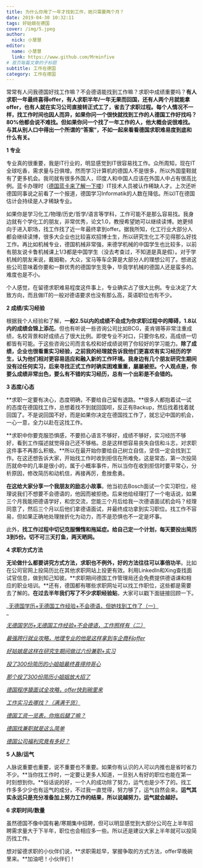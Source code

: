 ```yaml
---
title: 为什么你用了一年才找到工作，她只需要两个月？
date: 2019-04-30 10:32:11
tags: 好姑娘在德国
cover: /img/5.jpeg
author: 
  nick: 小慧慧
editor:
  name: 小慧慧
  link: https://www.github.com/Mrminfive
# 首页每篇文章的子标题
subtitle: 工作在德国
category: 工作在德国
---
```


常常有人问我德国好找工作嘛？不会德语能找到工作嘛？求职中成绩重要吗？**有人求职一年最终喜得offer，有人求职半年/一年无果而回国，还有人两个月就能拿offer，也有人就在实习公司直接转正式工了，省去了求职过程。**每个人情况不一样，找工作时间也因人而异，如果你问一个很快就找到工作的人德国工作好找吗？80%他都会说不难找。但如果你问一个找了一年工作的人，他大概会说很难找。**与其从别人口中得出一个所谓的“答案”，不如一起来看看德国求职难易度到底和什么有关****。**



**1 专业**

专业真的很重要，我是IT行业的，明显感觉到IT很容易找工作。众所周知，现在IT全球吃香，需求量与日俱增。然而学习计算机的德国人不是很多，所以外国童鞋就有了更多机会。我司就有很多外国人，印度人和中国人应该在外国人中占有很高比例。蓝卡办理时（[德国蓝卡来了解一下喽](http://mp.weixin.qq.com/s?__biz=MzI0OTE4MTY1Ng==&mid=2649563444&idx=1&sn=c7c7d815c2bebfb549e399e5defc39ff&chksm=f18ce583c6fb6c950b0851b0ed07b2b56902cf57a0d9425d532b905154f4157bf247aa1f6dcb&scene=21#wechat_redirect)）IT技术人员被认作稀缺人才。上次还听德国同事说之前看了一个报道，德国学习Informatik的人数在降低。所以IT在德国估计会持续是人才稀缺专业。


如果你是学习化工/物理/历史/哲学/语言等学科，工作可能不是那么容易找。我身边就有个学化工的朋友，非常优秀，论文1.0，教授希望她可以继续读博。她更倾向于进入职场，找工作找了近一年最终拿到offer。据我所知，化工行业大部分人都会继续读博，很多大企业也比较喜欢招博士生，所以研究生化工不见得那么好找工作。再比如机械专业，德国机械非常强，来德学机械的中国学生也比较多，以前有朋友说卡鲁机械课上1/3都是中国学生（没去考查过，不知道是真是假）。对于学机械的朋友来说，戴姆勒，大众，宝马等车企算是大部分人的理想公司了。想进这些公司意味着你要和一群优秀的德国学生竞争，毕竟学机械的德国人还是蛮多的。难度也是不小。

个人感觉，在留德求职难易程度这件事上，专业确实占了很大比例。专业决定了大致方向，而且做IT的一般对德语要求也没有那么高，英语职位也有不少。




**2 成绩/实习经验**

根据我个人经验和了解，**一般2.5以内的成绩不会成为你求职过程中的障碍，1.8以内的成绩会锦上添花**。但也有听说一些咨询公司比如BCG，麦肯锡等非常注重成绩，名校背景和好成绩占了很大比例。即使专业不对口，只要你名校，高成绩一切都皆有可能。于这些咨询公司而言名校和好成绩说明了你较好的学习能力。**除了成绩，企业也很看重实习经验，**之前我的经理就告诉我他们更喜欢有实习经历的学生，认为他们相对更容易适应和融入新的工作环境。我身边有几个朋友研究生期间没有过任何实习，后来寻找正式工作时确实困难重重，屡屡被拒。个人观点是，**你要么成绩非常出色，要么有不错的实习经历，总有一个出彩是不会错的****。**




**3 态度/心态**

  

**求职一定要有决心，态度明确，不要给自己留有退路。**很多人都抱着试一试的态度在德国找工作，总想着找不到就回国呗，反正有Backup，然后找着找着就回国了。不是说回国不好，而是如果你决定在德国找工作了，就忘记中国的机会，一心一意，全力以赴在这找工作。

**求职中你要克服恐惧感，不要担心语言不够好，成绩不够好，实习经历不够好，看到工作描述就觉得自己还不够格。总是这样想容易丧失自信和斗志，对求职这件事不再那么积极。**所以在最开始你要给自己树立自信，坚信一定会找到工作。在这还想告诉大家，开始找工作时收到拒信在所难免，这是常态，第一次投简历就命中的几率是很小的，属于小概率事件，所以当你在收到拒信时要平常心，分析原因，修改简历和动机信，再接再厉，愈挫愈勇。


**在这给大家分享一个我朋友的励志小故事**。他当初去Bosch面试一个实习职位，经理说我们不想要不会德语的，他因而被拒绝。后来他给经理打了一个电话说，如果三个月我能把德语学好，和您交流，您能三个月后给我一次德语面试机会吗？经理同意了，然后三个月以后他们拿德语面试，并最终成功拿到实习职位。找工作不容易，但如果正确地处理挫折化为动力，而不是恐惧也不一定是坏事。


此外，**找工作过程中切记克服懒惰和拖延症。给自己定一个计划，每天要投出简历3到5份。切不可三天打鱼，两天晒网。**

  

**4 求职方式方法**

**无论做什么都要讲究方式方法，求职也不例外，好的方法往往可以事倍功半**。比如在公司官网上投简历比在其他求职网站上投更有效。利用LinkedIn和Xing查找面试官信息，做到知己知彼。**求职期间德国工作管理局还会免费提供德语课和相应的职业培训。**还有，德国都有哪些求职网址可以找工作职位，这些都是需要去了解的。**在过去半年我们写了不少求职经验贴**，大家可以戳下面链接回顾一下。

_[无德国学历+无德国工作经验+不会德语，但她找到工作了（一）](http://mp.weixin.qq.com/s?__biz=MzI0OTE4MTY1Ng==&mid=2649563704&idx=1&sn=1ae28327e305928d44c5d370bb548262&chksm=f18ce68fc6fb6f9986cce48b3ac4169da7f1cdc7d0c5f0910c62a5f287ee07098ff253a5da59&scene=21#wechat_redirect)  
_

[_无德国学历+无德国工作经验+不会德语，工作照样有（二）_](http://mp.weixin.qq.com/s?__biz=MzI0OTE4MTY1Ng==&mid=2649563712&idx=1&sn=94049be09dfbfb6ecac5bec18c6f6783&chksm=f18ce6f7c6fb6fe17893f69d80969f8cd55aece9b5be4f51eff7806d039cc84c0cbab192ff55&scene=21#wechat_redirect)  

[_最强跨行就业攻略，地理专业的他是这样拿到车企商科offer_](http://mp.weixin.qq.com/s?__biz=MzI0OTE4MTY1Ng==&mid=2649563311&idx=1&sn=dac53900b278ef1b64d601289217197f&chksm=f18ce418c6fb6d0e957a95d64af862f41783606af6b891999d13ed0ddbb33f270a5fce923da4&scene=21#wechat_redirect)

_[好姑娘是这样在研究生期间做过六份兼职+实习](http://mp.weixin.qq.com/s?__biz=MzI0OTE4MTY1Ng==&mid=2649562768&idx=1&sn=312b0a66e68ea056db796e4a688af240&chksm=f18cda27c6fb5331ec4fb71ecc7c399e4fa7f410199454f023e11128088d60cab21c368c6dda&scene=21#wechat_redirect)_

[_投了300份简历的小姐姐最终喜得帅哥心_](http://mp.weixin.qq.com/s?__biz=MzI0OTE4MTY1Ng==&mid=2649563429&idx=1&sn=1bf3eeedecd76defda2f7937a7c1630f&chksm=f18ce592c6fb6c8465b38cd5174b4d9769a4c003c43ba35ae96359e101eaac451fcfffd23dfb&scene=21#wechat_redirect)  

[_那个投了300份简历小姐姐放大招了_](http://mp.weixin.qq.com/s?__biz=MzI0OTE4MTY1Ng==&mid=2649563611&idx=1&sn=9581265b317ce2509b344dfa6ca0c2da&chksm=f18ce56cc6fb6c7ad4b6b69d155e255c42c5aa8c7d452fa5c1b90a2a43990411f7a520a58041&scene=21#wechat_redirect)

_[德国程序猿面试全攻略，offer快到碗里来](http://mp.weixin.qq.com/s?__biz=MzI0OTE4MTY1Ng==&mid=2649562940&idx=1&sn=8fa7e953f1a0fc803bb9b356ae610cfc&chksm=f18cdb8bc6fb529d55f60108ab46718949c14bacdf884ac9ee7be1436fe34be42dbc4b9eacf1&scene=21#wechat_redirect)_

_[工作实习去哪找？（满满干货）](http://mp.weixin.qq.com/s?__biz=MzI0OTE4MTY1Ng==&mid=2649562804&idx=1&sn=82a484cb6e328aeb758c7fb7fbc881bb&chksm=f18cda03c6fb5315a491ec8acc2e7355c6344edf1ddb34f8c4af4b24c4d74e46a633c5ebc120&scene=21#wechat_redirect)_

[_德国工资一览表，你拖后腿了嘛？_](http://mp.weixin.qq.com/s?__biz=MzI0OTE4MTY1Ng==&mid=2649563375&idx=1&sn=a29ad7d78b3be2122a98ff124b2673a3&chksm=f18ce458c6fb6d4eabfd6b054d526027b6d68b95d597e35914f6921ee2eb46f489f774b6a018&scene=21#wechat_redirect)

[_德国找兼职就是这么简单_](http://mp.weixin.qq.com/s?__biz=MzI0OTE4MTY1Ng==&mid=2649562857&idx=1&sn=ea35e671483f4dd1d25c6981f65cfd56&chksm=f18cda5ec6fb5348848c7f17d2398e22bd5f94d96e12aa42ef7c8b8b107288291f45269f6447&scene=21#wechat_redirect)

[_德国公司福利究竟有多好？_](http://mp.weixin.qq.com/s?__biz=MzI0OTE4MTY1Ng==&mid=2649562618&idx=1&sn=535306f0ca0dca5575c479b7e8839f26&chksm=f18cd94dc6fb505bfbff596edfb9537464ffebbd62ba675aa984175fcafbf966f00b16b44eac&scene=21#wechat_redirect)  

  


**5 人脉/运气**

人脉说重要也重要，说不重要也不重要。如果你有认识的人可以内推也是省时省力不少。**当你找工作时，一定要让更多人知道，一旦别人有好的职位也能在第一时刻想到你。**俗话说的好，一个人的成功除了努力，运气也是少不了的。找工作多多少少也有运气的成分，不过我一直觉得，努力够了，运气自然会来。**运气其实永远只是充分准备加上努力工作的结果，所以说越努力，运气就会越好。**

  

**6 求职时间/数量**

虽然德国不像中国有暑/寒期集中招聘，但可以明显感觉到大部分公司在上半年招聘需求量大于下半年，职位也会相应多一些。所以还是建议大家上半年就可以投简历找工作。


想对留德求职的小伙伴们说，**求职需趁早，掌握争取的方式方法，offer早晚碗里来。**加油吧！小伙伴们！